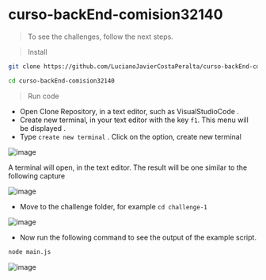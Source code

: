 # curso-backEnd-comision32140

> To see the challenges, follow the next steps.

> Install

``` sh
git clone https://github.com/LucianoJavierCostaPeralta/curso-backEnd-comision32140.git
```

``` sh
cd curso-backEnd-comision32140
```
> Run code

- Open Clone Repository, in a text editor, such as VisualStudioCode .
- Create new terminal, in your text editor with the key ``` f1 ```. This menu will be displayed .
- Type ``` create new terminal ``` . Click on the option, create new terminal


![image](https://user-images.githubusercontent.com/72939047/190007158-570915be-7cb3-4a4f-ab80-6dca75da496c.png)

A terminal will open, in the text editor. The result will be one similar to the following capture

![image](https://user-images.githubusercontent.com/72939047/190007957-1c8acfc4-3a3f-4491-9567-defdcd5421ca.png)

- Move to the challenge folder, for example ``` cd challenge-1 ```

![image](https://user-images.githubusercontent.com/72939047/190008323-9345c487-7fe8-4e3f-b254-d1e3a7ff184a.png)

- Now run the following command to see the output of the example script.

``` sh
node main.js
```

![image](https://user-images.githubusercontent.com/72939047/190008664-0db456d4-9cc8-45f9-b4df-9978bc39137e.png)
